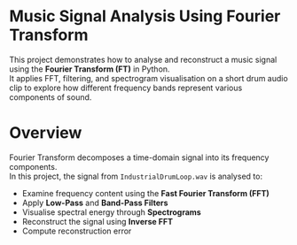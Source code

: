 # Music Signal Analysis Using Fourier Transform

This project demonstrates how to analyse and reconstruct a music signal using the **Fourier Transform (FT)** in Python.  
It applies FFT, filtering, and spectrogram visualisation on a short drum audio clip to explore how different frequency bands represent various components of sound.

# Overview

Fourier Transform decomposes a time-domain signal into its frequency components.  
In this project, the signal from `IndustrialDrumLoop.wav` is analysed to:

- Examine frequency content using the **Fast Fourier Transform (FFT)**
- Apply **Low-Pass** and **Band-Pass Filters**
- Visualise spectral energy through **Spectrograms**
- Reconstruct the signal using **Inverse FFT**
- Compute reconstruction error

